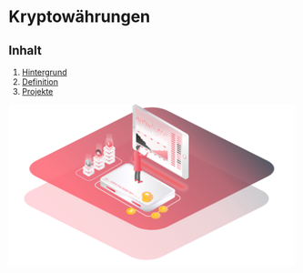 # Kryptowährungen

## Inhalt

1. [Hintergrund](https://lab.ledgerlabs.li/defi/kryptowaehrungen/hintergrund)
2. [Definition](https://lab.ledgerlabs.li/defi/kryptowaehrungen/definition)
3. [Projekte](https://lab.ledgerlabs.li/defi/kryptowaehrungen/projekte)

![](../../.gitbook/assets/analysis.png)

